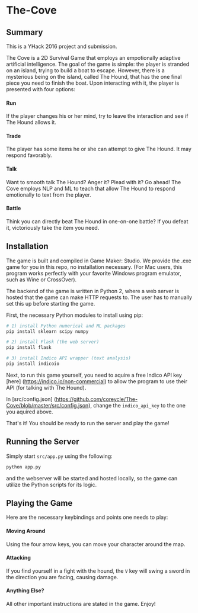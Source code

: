 # The-Cove

## Summary

This is a YHack 2016 project and submission.

The Cove is a 2D Survival Game that employs an empotionally adaptive artificial intelligence. The goal of the game is simple: the player is stranded on an island, trying to build a boat to escape. However, there is a mysterious being on the island, called The Hound, that has the one final piece you need to finish the boat. Upon interacting with it, the player is presented with four options:

#### Run
If the player changes his or her mind, try to leave the interaction and see if The Hound allows it.

#### Trade
The player has some items he or she can attempt to give The Hound. It may respond favorably. 

#### Talk
Want to smooth talk The Hound? Anger it? Plead with it? Go ahead! The Cove employs NLP and ML to teach that allow The Hound to respond emotionally to text from the player.

#### Battle
Think you can directly beat The Hound in one-on-one battle? If you defeat it, victoriously take the item you need.

## Installation

The game is built and compiled in Game Maker: Studio. We provide the .exe game for you in this repo, no installation necessary. (For Mac users, this program works perfectly with your favorite Windows program emulator, such as Wine or CrossOver).

The backend of the game is written in Python 2, where a web server is hosted that the game can make HTTP requests to. The user has to manually set this up before starting the game. 

First, the necessary Python modules to install using pip:

```sh
# 1) install Python numerical and ML packages
pip install sklearn scipy numpy

# 2) install Flask (the web server)
pip install flask

# 3) install Indico API wrapper (text analysis)
pip install indicoio
```

Next, to run this game yourself, you need to aquire a free Indico API key [here] (https://indico.io/non-commercial) to allow the program to use their API (for talking with The Hound).

In [src/config.json] (https://github.com/coreycle/The-Cove/blob/master/src/config.json), change the `indico_api_key` to the one you aquired above.

That's it! You should be ready to run the server and play the game!

## Running the Server

Simply start `src/app.py` using the following:

```sh
python app.py
```

and the webserver will be started and hosted locally, so the game can utilize the Python scripts for its logic.

## Playing the Game

Here are the necessary keybindings and points one needs to play:

#### Moving Around
Using the four arrow keys, you can move your character around the map.

#### Attacking
If you find yourself in a fight with the hound, the `V` key will swing a sword in the direction you are facing, causing damage.

#### Anything Else?
All other important instructions are stated in the game. Enjoy!